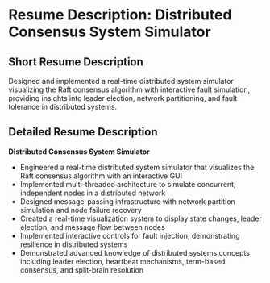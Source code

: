 # Resume Description: Distributed Consensus System Simulator

## Short Resume Description
Designed and implemented a real-time distributed system simulator visualizing the Raft consensus algorithm with interactive fault simulation, providing insights into leader election, network partitioning, and fault tolerance in distributed systems.

## Detailed Resume Description
**Distributed Consensus System Simulator**
- Engineered a real-time distributed system simulator that visualizes the Raft consensus algorithm with an interactive GUI
- Implemented multi-threaded architecture to simulate concurrent, independent nodes in a distributed network
- Designed message-passing infrastructure with network partition simulation and node failure recovery
- Created a real-time visualization system to display state changes, leader election, and message flow between nodes
- Implemented interactive controls for fault injection, demonstrating resilience in distributed systems
- Demonstrated advanced knowledge of distributed systems concepts including leader election, heartbeat mechanisms, term-based consensus, and split-brain resolution 